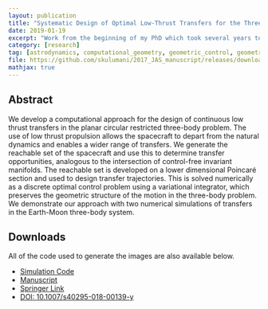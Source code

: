 ```yaml
---
layout: publication
title: "Systematic Design of Optimal Low-Thrust Transfers for the Three-Body Problem"
date: 2019-01-19
excerpt: "Work from the beginning of my PhD which took several years to finally get published."
category: [research]
tag: [astrodynamics, computational_geometry, geometric_control, geometric_mechanics, python, cpp, publication]
file: https://github.com/skulumani/2017_JAS_manuscript/releases/download/v4.1/kulumani2018_b.pdf
mathjax: true
---
```


## Abstract

We develop a computational approach for the design of continuous low thrust transfers in the planar circular restricted three-body problem. The use of low thrust propulsion allows the spacecraft to depart from the natural dynamics and enables a wider range of transfers. We generate the reachable set of the spacecraft and use this to determine transfer opportunities, analogous to the intersection of control-free invariant manifolds. The reachable set is developed on a lower dimensional Poincaré section and used to design transfer trajectories. This is solved numerically as a discrete optimal control problem using a variational integrator, which preserves the geometric structure of the motion in the three-body problem. We demonstrate our approach with two numerical simulations of transfers in the Earth-Moon three-body system.

## Downloads

All of the code used to generate the images are also available below.

* [Simulation Code](https://github.com/skulumani/2017_JAS_matlab)
* [Manuscript](https://github.com/skulumani/2018_aas_manuscript)
* [Springer Link](http://link.springer.com/article/10.1007/s40295-018-00139-y)
* [DOI: 10.1007/s40295-018-00139-y](https://doi.org/10.1007/s40295-018-00139-y)
